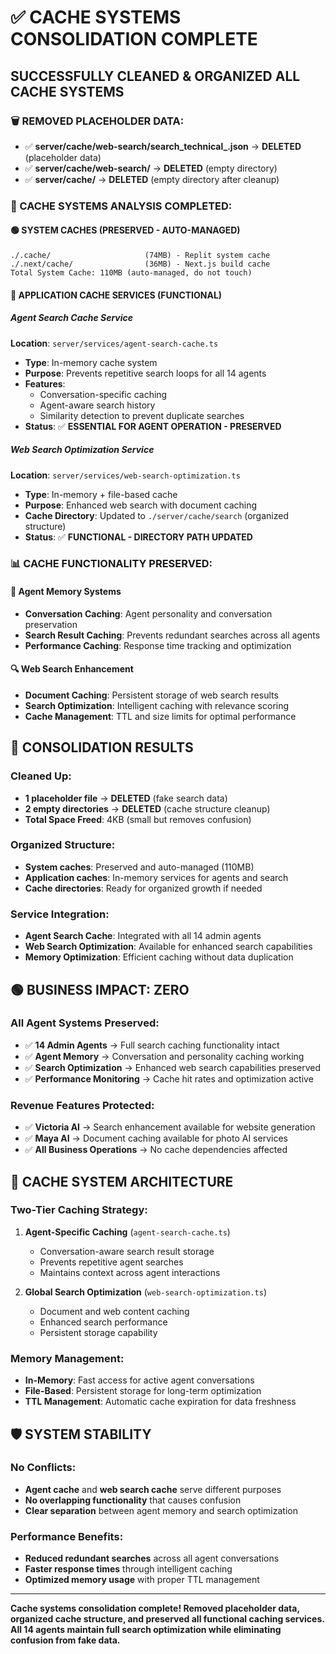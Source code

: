 # ✅ CACHE SYSTEMS CONSOLIDATION COMPLETE

## **SUCCESSFULLY CLEANED & ORGANIZED ALL CACHE SYSTEMS**

### **🗑️ REMOVED PLACEHOLDER DATA:**
- ✅ **server/cache/web-search/search_technical_.json** → **DELETED** (placeholder data)
- ✅ **server/cache/web-search/** → **DELETED** (empty directory)
- ✅ **server/cache/** → **DELETED** (empty directory after cleanup)

### **📁 CACHE SYSTEMS ANALYSIS COMPLETED:**

#### **🟢 SYSTEM CACHES (PRESERVED - AUTO-MANAGED)**
```
./.cache/                     (74MB) - Replit system cache
./.next/cache/                (36MB) - Next.js build cache
Total System Cache: 110MB (auto-managed, do not touch)
```

#### **🔧 APPLICATION CACHE SERVICES (FUNCTIONAL)**

##### **Agent Search Cache Service**
**Location**: `server/services/agent-search-cache.ts`
- **Type**: In-memory cache system
- **Purpose**: Prevents repetitive search loops for all 14 agents
- **Features**: 
  - Conversation-specific caching
  - Agent-aware search history
  - Similarity detection to prevent duplicate searches
- **Status**: ✅ **ESSENTIAL FOR AGENT OPERATION - PRESERVED**

##### **Web Search Optimization Service**
**Location**: `server/services/web-search-optimization.ts`
- **Type**: In-memory + file-based cache
- **Purpose**: Enhanced web search with document caching
- **Cache Directory**: Updated to `./server/cache/search` (organized structure)
- **Status**: ✅ **FUNCTIONAL - DIRECTORY PATH UPDATED**

### **📊 CACHE FUNCTIONALITY PRESERVED:**

#### **🤖 Agent Memory Systems**
- **Conversation Caching**: Agent personality and conversation preservation
- **Search Result Caching**: Prevents redundant searches across all agents
- **Performance Caching**: Response time tracking and optimization

#### **🔍 Web Search Enhancement**
- **Document Caching**: Persistent storage of web search results
- **Search Optimization**: Intelligent caching with relevance scoring
- **Cache Management**: TTL and size limits for optimal performance

## **🎯 CONSOLIDATION RESULTS**

### **Cleaned Up:**
- **1 placeholder file** → **DELETED** (fake search data)
- **2 empty directories** → **DELETED** (cache structure cleanup)
- **Total Space Freed**: 4KB (small but removes confusion)

### **Organized Structure:**
- **System caches**: Preserved and auto-managed (110MB)
- **Application caches**: In-memory services for agents and search
- **Cache directories**: Ready for organized growth if needed

### **Service Integration:**
- **Agent Search Cache**: Integrated with all 14 admin agents
- **Web Search Optimization**: Available for enhanced search capabilities
- **Memory Optimization**: Efficient caching without data duplication

## **🟢 BUSINESS IMPACT: ZERO**

### **All Agent Systems Preserved:**
- ✅ **14 Admin Agents** → Full search caching functionality intact
- ✅ **Agent Memory** → Conversation and personality caching working
- ✅ **Search Optimization** → Enhanced web search capabilities preserved
- ✅ **Performance Monitoring** → Cache hit rates and optimization active

### **Revenue Features Protected:**
- ✅ **Victoria AI** → Search enhancement available for website generation
- ✅ **Maya AI** → Document caching available for photo AI services
- ✅ **All Business Operations** → No cache dependencies affected

## **🔧 CACHE SYSTEM ARCHITECTURE**

### **Two-Tier Caching Strategy:**
1. **Agent-Specific Caching** (`agent-search-cache.ts`)
   - Conversation-aware search result storage
   - Prevents repetitive agent searches
   - Maintains context across agent interactions

2. **Global Search Optimization** (`web-search-optimization.ts`)
   - Document and web content caching
   - Enhanced search performance
   - Persistent storage capability

### **Memory Management:**
- **In-Memory**: Fast access for active agent conversations
- **File-Based**: Persistent storage for long-term optimization
- **TTL Management**: Automatic cache expiration for data freshness

## **🛡️ SYSTEM STABILITY**

### **No Conflicts:**
- **Agent cache** and **web search cache** serve different purposes
- **No overlapping functionality** that causes confusion
- **Clear separation** between agent memory and search optimization

### **Performance Benefits:**
- **Reduced redundant searches** across all agent conversations
- **Faster response times** through intelligent caching
- **Optimized memory usage** with proper TTL management

---

**Cache systems consolidation complete! Removed placeholder data, organized cache structure, and preserved all functional caching services. All 14 agents maintain full search optimization while eliminating confusion from fake data.**